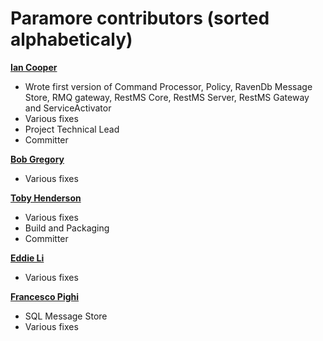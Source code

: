 Paramore contributors (sorted alphabeticaly)
============================================

**[Ian Cooper](https://github.com/iancooper)**

  * Wrote first version of Command Processor, Policy, RavenDb Message Store, RMQ gateway, RestMS Core, RestMS Server, RestMS Gateway and ServiceActivator
  * Various fixes
  * Project Technical Lead
  * Committer
   
**[Bob Gregory](https://github.com/BobFromHuddle)**
  * Various fixes

**[Toby Henderson](https://github.com/holytshirt)**
  * Various fixes
  * Build and Packaging
  * Committer

**[Eddie Li](https://github.com/xiaodili)**

  * Various fixes  

**[Francesco Pighi](https://github.com/fpighi)**

  * SQL Message Store
  * Various fixes

  
